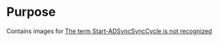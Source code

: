 # Purpose
Contains images for [The term Start-ADSyncSyncCycle is not recognized](https://github.com/jameswassinger/Articles/blob/main/Azure/The%20term%20Start-ADSyncSyncCycle%20is%20not%20recognized.md)
